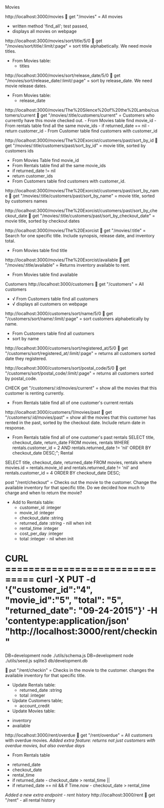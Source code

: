 Movies

http://localhost:3000/movies
🔵 get "/movies" = All movies
 - written method 'find_all'; test passed,
 - displays all movies on webpage

http://localhost:3000/movies/sort/title/5/0
🔵 get "/movies/sort/title/:limit/:page" = sort title alphabetically. We need movie titles.
  * From Movies table:
    - titles

http://localhost:3000/movies/sort/release_date/5/0
🔵 get "/movies/sort/release_date/:limit/:page" = sort by release_date. We need movie release dates.
  * From Movies table:
    - release_date

http://localhost:3000/movies/The%20Silence%20of%20the%20Lambs/customers/current
🔵 get "/movies/:title/customers/current" = Customers who currently have this movie checked out.
    - From Movies table find movie_id
    - From rentals table find all the same movie_ids
    - if returned_date == nil
    - return customer_id
    - From Customer table find customers with customer_id



http://localhost:3000/movies/The%20Exorcist/customers/past/sort_by_id
🔵 get "/movies/:title/customers/past/sort_by_id" = movie title, sorted by customers ids
  - From Movies Table find movie_id
  - From Rentals table find all the same movie_ids
  - if returned_date != nil
  - return customer_ids
  - From Customers table find customers with customer_id.

http://localhost:3000/movies/The%20Exorcist/customers/past/sort_by_name
🔵 get "/movies/:title/customers/past/sort_by_name" = movie title, sorted by customers names

http://localhost:3000/movies/The%20Exorcist/customers/past/sort_by_checkout_date
🔵 get "/movies/:title/customers/past/sort_by_checkout_date" = movie title, sorted by checkout dates

http://localhost:3000/movies/The%20Exorcist
🔵 get "/movies/:title" = Search for one specific title. Include synopsis, release date, and inventory total.
 - From Movies table find title

http://localhost:3000/movies/The%20Exorcist/available
🔵 get "/movies/:title/available" = Returns inventory available to rent.
  - From Movies table find available

Customers
http://localhost:3000/customers
🔵 get "/customers" = All customers
  - √ From Customers table find all customers
  - √ displays all customers on webpage

http://localhost:3000/customers/sort/name/5/0
🔵 get "/customers/sort/name/:limit/:page" = sort customers alphabetically by name.
  - From Customers table find all customers
  - sort by name

http://localhost:3000/customers/sort/registered_at/5/0
🔵 get "/customers/sort/registered_at/:limit/:page" = returns all customers sorted date they registered.

http://localhost:3000/customers/sort/postal_code/5/0
🔵 get "/customers/sort/postal_code/:limit/:page" = returns all customers sorted by postal_code.


CHECK
get "/customers/:id/movies/current" = show all the movies that this customer is renting currently.
  - From Rentals table find all of one customer's current rentals


http://localhost:3000/customers/1/movies/past
🔵 get "/customers/:id/movies/past" = show all the movies that this customer has rented in the past, sorted by the checkout date. Include return date in response.
 - From Rentals table find all of one customer's past rentals
SELECT title, checkout_date, return_date FROM movies, rentals WHERE rentals.customer_id = 2 AND rentals.returned_date != 'nil' ORDER BY checkout_date DESC;";
Rental

SELECT title, checkout_date, returned_date FROM movies, rentals where movies.id = rentals.movie_id and rentals.returned_date != 'nil' and rentals.customer_id = 4 ORDER BY checkout_date DESC;

post "/rent/checkout" = Checks out the movie to the customer. Change the available inventory for that specific title. Do we decided how much to charge and when to return the movie?
 * Add to Rentals table:
   - customer_id :integer
   - movie_id :integer
   - checkout_date :string
   - returned_date :string - nill when init
   - rental_time :integer
   - cost_per_day :integer
   - total :integer - nil when init


CURL ===============================
curl -X PUT -d '{"customer_id":"4", "movie_id":"5", "total": "5", "returned_date": "09-24-2015"}' -H 'contentype:application/json' "http://localhost:3000/rent/checkin"
=====================================
DB=development node ./utils/schema.js
DB=development node ./utils/seed.js
sqlite3 db/development.db

🔵 put "/rent/checkin" = Checks in the movie to the customer. changes the available inventory for that specific title.
 * Update Rentals table:
   - returned_date :string
   - total :integer
 * Update Customers table;  
   - account_credit
 * Update Movies table:
  - inventory
  - available

http://localhost:3000/rent/overdue
🔵 get "/rent/overdue" = All customers with overdue movies. *Added extra feature: returns not just customers with overdue movies, but also overdue days*
 * From Rentals table
  - returned_date
  - checkout_date
  - rental_time
  - if returned_date - checkout_date > rental_time ||
  - if returned_date ==  nil && if Time.now - checkout_date > rental_time

*Added a new extra endpoint - rent history*
http://localhost:3000/rent
🔵 get  "/rent" - all rental history
